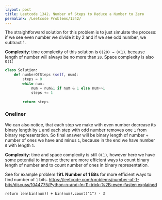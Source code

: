 ```yaml
---
layout: post
title: Leetcode 1342. Number of Steps to Reduce a Number to Zero
permalink: /Leetcode Problems/1342/
---
```


The straightforward solution for this problem is to just simulate the process: if we see even number we divide it by 2 and if we see odd number, we subtract 1.

**Complexity**: time complexity of this solution is `O(20) = O(1)`, because length of number will always be no more than `20`. Space complexity is also `O(1)`

```python
class Solution:
    def numberOfSteps (self, num):
        steps = 0
        while num:
            num = num&1 if num & 1 else num>>1
            steps += 1
            
        return steps
```

### Oneliner

We can also notice, that each step we make with even number decrease its binary length by `1` and each step with odd number removes one `1` from binary representation. So final answer will be binary length of number + number of ones we have and minus `1`, because in the end we have number `0` with length `1`.

**Complexity**: time and space complexity is still `O(1)`, however here we have some potential to improve: there are more efficient ways to count binary length of number and to count number of ones in binary representation.

See for example problem **191. Number of 1 Bits** for more efficient ways to find number of `1` bits.
https://leetcode.com/problems/number-of-1-bits/discuss/1044775/Python-n-and-(n-1)-trick-%2B-even-faster-explained

```
return len(bin(num)) + bin(num).count("1") - 3
```
